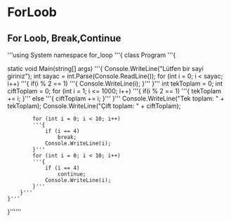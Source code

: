 # ForLoob
## For Loob, Break,Continue

'''using System
namespace for_loop
'''{
    class Program
    '''{

static void Main(string[] args)
        '''{
            Console.WriteLine("Lütfen bir sayi giriniz");
            int sayac = int.Parse(Console.ReadLine());
            for (int i = 0; i < sayac; i++)
            '''{
                if(i % 2 == 1)
                '''{
                    Console.WriteLine(i);
                }'''
            }'''
            int tekToplam = 0;
            int ciftToplam = 0;
            for (int i = 1; i <= 1000; i++)
            '''{
                if(i % 2 == 1)
                '''{
                    tekToplam += i;
                }'''
                else
                '''{
                    ciftToplam += i;
                }'''
            }'''
            Console.WriteLine("Tek toplam: " + tekToplam);
            Console.WriteLine("Çift toplam: " + ciftToplam);

            for (int i = 0; i < 10; i++)
            '''{
                if (i == 4)
                    break;
                Console.WriteLine(i);
            }'''
            for (int i = 0; i < 10; i++)
            '''{
                if (i == 4)
                    continue;
                Console.WriteLine(i);
            }'''
        }'''
    }'''
}''''''


